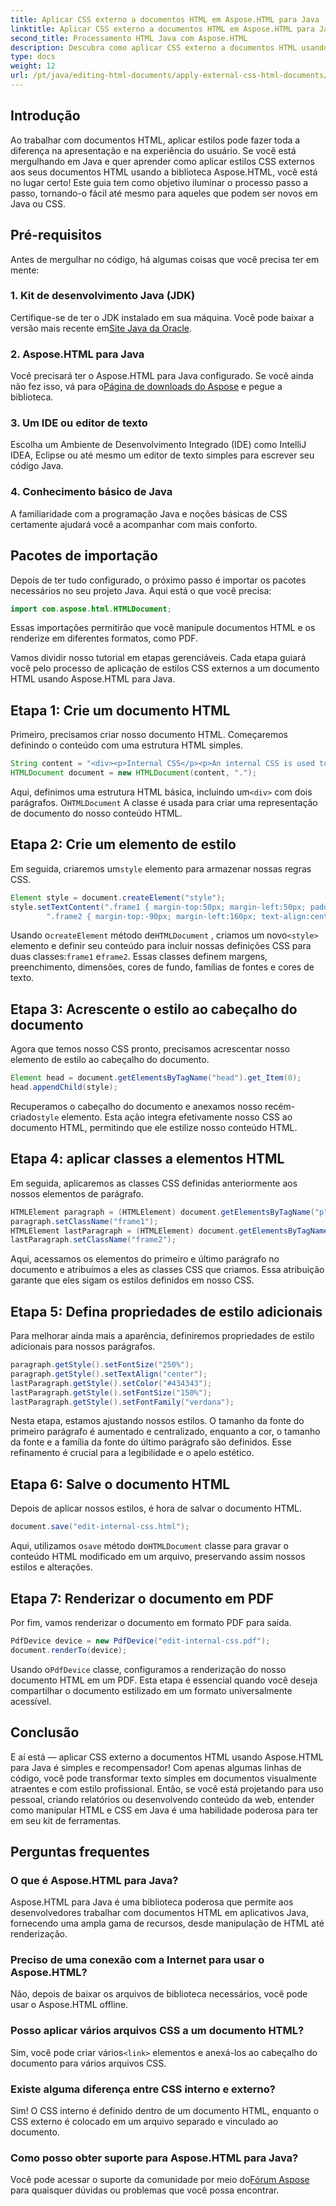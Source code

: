 ```yaml
---
title: Aplicar CSS externo a documentos HTML em Aspose.HTML para Java
linktitle: Aplicar CSS externo a documentos HTML em Aspose.HTML para Java
second_title: Processamento HTML Java com Aspose.HTML
description: Descubra como aplicar CSS externo a documentos HTML usando Aspose.HTML para Java! Siga este guia passo a passo para um tutorial completo.
type: docs
weight: 12
url: /pt/java/editing-html-documents/apply-external-css-html-documents/
---
```

## Introdução
Ao trabalhar com documentos HTML, aplicar estilos pode fazer toda a diferença na apresentação e na experiência do usuário. Se você está mergulhando em Java e quer aprender como aplicar estilos CSS externos aos seus documentos HTML usando a biblioteca Aspose.HTML, você está no lugar certo! Este guia tem como objetivo iluminar o processo passo a passo, tornando-o fácil até mesmo para aqueles que podem ser novos em Java ou CSS.
## Pré-requisitos
Antes de mergulhar no código, há algumas coisas que você precisa ter em mente:
### 1. Kit de desenvolvimento Java (JDK)
 Certifique-se de ter o JDK instalado em sua máquina. Você pode baixar a versão mais recente em[Site Java da Oracle](https://www.oracle.com/java/technologies/javase-downloads.html).
### 2. Aspose.HTML para Java
Você precisará ter o Aspose.HTML para Java configurado. Se você ainda não fez isso, vá para o[Página de downloads do Aspose](https://releases.aspose.com/html/java/) e pegue a biblioteca.
### 3. Um IDE ou editor de texto
Escolha um Ambiente de Desenvolvimento Integrado (IDE) como IntelliJ IDEA, Eclipse ou até mesmo um editor de texto simples para escrever seu código Java.
### 4. Conhecimento básico de Java
A familiaridade com a programação Java e noções básicas de CSS certamente ajudará você a acompanhar com mais conforto.
## Pacotes de importação
Depois de ter tudo configurado, o próximo passo é importar os pacotes necessários no seu projeto Java. Aqui está o que você precisa:
```java
import com.aspose.html.HTMLDocument;
```
Essas importações permitirão que você manipule documentos HTML e os renderize em diferentes formatos, como PDF.

Vamos dividir nosso tutorial em etapas gerenciáveis. Cada etapa guiará você pelo processo de aplicação de estilos CSS externos a um documento HTML usando Aspose.HTML para Java.
## Etapa 1: Crie um documento HTML
Primeiro, precisamos criar nosso documento HTML. Começaremos definindo o conteúdo com uma estrutura HTML simples.
```java
String content = "<div><p>Internal CSS</p><p>An internal CSS is used to define a style for a single HTML page</p></div>";
HTMLDocument document = new HTMLDocument(content, ".");
```

 Aqui, definimos uma estrutura HTML básica, incluindo um`<div>` com dois parágrafos. O`HTMLDocument` A classe é usada para criar uma representação de documento do nosso conteúdo HTML.
## Etapa 2: Crie um elemento de estilo
 Em seguida, criaremos um`style` elemento para armazenar nossas regras CSS.
```java
Element style = document.createElement("style");
style.setTextContent(".frame1 { margin-top:50px; margin-left:50px; padding:20px; width:360px; height:90px; background-color:#a52a2a; font-family:verdana; color:#FFF5EE;} \n" +
        ".frame2 { margin-top:-90px; margin-left:160px; text-align:center; padding:20px; width:360px; height:100px; background-color:#ADD8E6;}");
```

 Usando o`createElement` método de`HTMLDocument` , criamos um novo`<style>` elemento e definir seu conteúdo para incluir nossas definições CSS para duas classes:`frame1` e`frame2`. Essas classes definem margens, preenchimento, dimensões, cores de fundo, famílias de fontes e cores de texto.
## Etapa 3: Acrescente o estilo ao cabeçalho do documento
Agora que temos nosso CSS pronto, precisamos acrescentar nosso elemento de estilo ao cabeçalho do documento.
```java
Element head = document.getElementsByTagName("head").get_Item(0);
head.appendChild(style);
```

 Recuperamos o cabeçalho do documento e anexamos nosso recém-criado`style` elemento. Esta ação integra efetivamente nosso CSS ao documento HTML, permitindo que ele estilize nosso conteúdo HTML.
## Etapa 4: aplicar classes a elementos HTML
Em seguida, aplicaremos as classes CSS definidas anteriormente aos nossos elementos de parágrafo.
```java
HTMLElement paragraph = (HTMLElement) document.getElementsByTagName("p").get_Item(0);
paragraph.setClassName("frame1");
HTMLElement lastParagraph = (HTMLElement) document.getElementsByTagName("p").get_Item(document.getElementsByTagName("p").getLength() - 1);
lastParagraph.setClassName("frame2");
```

Aqui, acessamos os elementos do primeiro e último parágrafo no documento e atribuímos a eles as classes CSS que criamos. Essa atribuição garante que eles sigam os estilos definidos em nosso CSS.
## Etapa 5: Defina propriedades de estilo adicionais
Para melhorar ainda mais a aparência, definiremos propriedades de estilo adicionais para nossos parágrafos.
```java
paragraph.getStyle().setFontSize("250%");
paragraph.getStyle().setTextAlign("center");
lastParagraph.getStyle().setColor("#434343");
lastParagraph.getStyle().setFontSize("150%");
lastParagraph.getStyle().setFontFamily("verdana");
```

Nesta etapa, estamos ajustando nossos estilos. O tamanho da fonte do primeiro parágrafo é aumentado e centralizado, enquanto a cor, o tamanho da fonte e a família da fonte do último parágrafo são definidos. Esse refinamento é crucial para a legibilidade e o apelo estético.
## Etapa 6: Salve o documento HTML
Depois de aplicar nossos estilos, é hora de salvar o documento HTML.
```java
document.save("edit-internal-css.html");
```

 Aqui, utilizamos o`save` método do`HTMLDocument` classe para gravar o conteúdo HTML modificado em um arquivo, preservando assim nossos estilos e alterações.
## Etapa 7: Renderizar o documento em PDF
Por fim, vamos renderizar o documento em formato PDF para saída.
```java
PdfDevice device = new PdfDevice("edit-internal-css.pdf");
document.renderTo(device);
```

 Usando o`PdfDevice` classe, configuramos a renderização do nosso documento HTML em um PDF. Esta etapa é essencial quando você deseja compartilhar o documento estilizado em um formato universalmente acessível.
## Conclusão
E aí está — aplicar CSS externo a documentos HTML usando Aspose.HTML para Java é simples e recompensador! Com apenas algumas linhas de código, você pode transformar texto simples em documentos visualmente atraentes e com estilo profissional. Então, se você está projetando para uso pessoal, criando relatórios ou desenvolvendo conteúdo da web, entender como manipular HTML e CSS em Java é uma habilidade poderosa para ter em seu kit de ferramentas.
## Perguntas frequentes
### O que é Aspose.HTML para Java?
Aspose.HTML para Java é uma biblioteca poderosa que permite aos desenvolvedores trabalhar com documentos HTML em aplicativos Java, fornecendo uma ampla gama de recursos, desde manipulação de HTML até renderização.
### Preciso de uma conexão com a Internet para usar o Aspose.HTML?
Não, depois de baixar os arquivos de biblioteca necessários, você pode usar o Aspose.HTML offline.
### Posso aplicar vários arquivos CSS a um documento HTML?
 Sim, você pode criar vários`<link>` elementos e anexá-los ao cabeçalho do documento para vários arquivos CSS.
### Existe alguma diferença entre CSS interno e externo?
Sim! O CSS interno é definido dentro de um documento HTML, enquanto o CSS externo é colocado em um arquivo separado e vinculado ao documento.
### Como posso obter suporte para Aspose.HTML para Java?
 Você pode acessar o suporte da comunidade por meio do[Fórum Aspose](https://forum.aspose.com/c/html/29) para quaisquer dúvidas ou problemas que você possa encontrar.